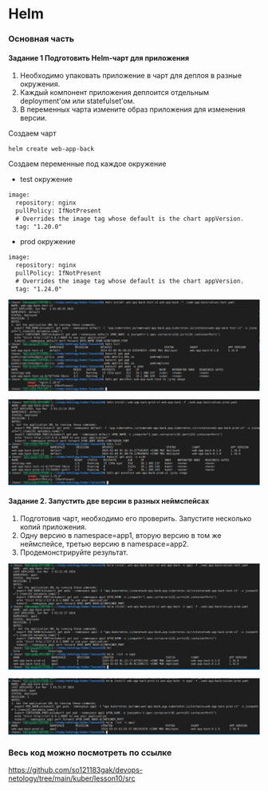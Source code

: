 # Helm

### Основная часть

#### Задание 1 Подготовить Helm-чарт для приложения


1. Необходимо упаковать приложение в чарт для деплоя в разные окружения.
2. Каждый компонент приложения деплоится отдельным deployment’ом или statefulset’ом.
3. В переменных чарта измените образ приложения для изменения версии.

Создаем чарт
```
helm create web-app-back
```

Создаем переменные под каждое окружение
- test окружение
```
image:
  repository: nginx
  pullPolicy: IfNotPresent
  # Overrides the image tag whose default is the chart appVersion.
  tag: "1.20.0"

```

- prod окружение
```
image:
  repository: nginx
  pullPolicy: IfNotPresent
  # Overrides the image tag whose default is the chart appVersion.
  tag: "1.24.0"

```
<p align="center">
  <img width="600" height="" src="./assets/kuber_10_01.png">
</p>
<p align="center">
  <img width="600" height="" src="./assets/kuber_10_02.png">
</p>

#### Задание 2. Запустить две версии в разных неймспейсах

1. Подготовив чарт, необходимо его проверить. Запуститe несколько копий приложения.
2. Одну версию в namespace=app1, вторую версию в том же неймспейсе, третью версию в namespace=app2.
3. Продемонстрируйте результат.

<p align="center">
  <img width="600" height="" src="./assets/kuber_10_03.png">
</p>

<p align="center">
  <img width="600" height="" src="./assets/kuber_10_04.png">
</p>

### Весь код можно посмотреть по ссылке
https://github.com/so121183gak/devops-netology/tree/main/kuber/lesson10/src